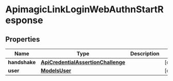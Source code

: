 
# ApimagicLinkLoginWebAuthnStartResponse

## Properties
Name | Type | Description | Notes
------------ | ------------- | ------------- | -------------
**handshake** | [**ApiCredentialAssertionChallenge**](ApiCredentialAssertionChallenge.md) |  |  [optional]
**user** | [**ModelsUser**](ModelsUser.md) |  |  [optional]



